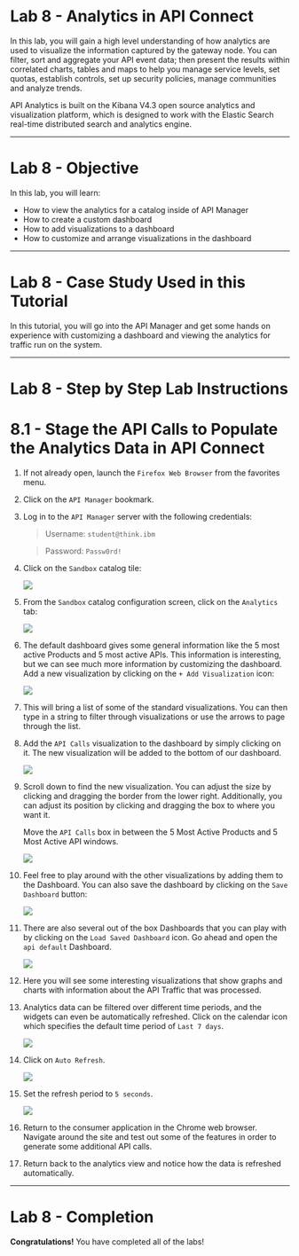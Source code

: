 # Lab 8	- Analytics in API Connect

In this lab, you will gain a high level understanding of how analytics are used to visualize the information captured by the gateway node. You can filter, sort and aggregate your API event data; then present the results within correlated charts, tables and maps to help you manage service levels, set quotas, establish controls, set up security policies, manage communities and analyze trends.

API Analytics is built on the Kibana V4.3 open source analytics and visualization platform, which is designed to work with the Elastic Search real-time distributed search and analytics engine.

---
# Lab 8 - Objective
 
In this lab, you will learn:

+ How to view the analytics for a catalog inside of API Manager
+ How to create a custom dashboard
+ How to add visualizations to a dashboard 
+ How to customize and arrange visualizations in the dashboard

---
# Lab 8	- Case Study Used in this Tutorial

In this tutorial, you will go into the API Manager and get some hands on experience with customizing a dashboard and viewing the analytics for traffic run on the system.

---
# Lab 8	- Step by Step Lab Instructions

# 8.1	- Stage the API Calls to Populate the Analytics Data in API Connect

1. If not already open, launch the `Firefox Web Browser` from the favorites menu.

1. Click on the `API Manager` bookmark.

1. Log in to the `API Manager` server with the following credentials:

	> Username: `student@think.ibm`
	
	> Password: `Passw0rd!`

1. Click on the `Sandbox` catalog tile:

	![](https://github.com/ibm-apiconnect/pot-onprem-docs/raw/5010/lab-guide/img/lab8/api-mgr-dashboard-sandbox-tile.png)

1. From the `Sandbox` catalog configuration screen, click on the `Analytics` tab:

	![](https://github.com/ibm-apiconnect/pot-onprem-docs/raw/5010/lab-guide/img/lab8/analytics-tab.png)

1. The default dashboard gives some general information like the 5 most active Products and 5 most active APIs.  This information is interesting, but we can see much more information by customizing the dashboard. Add a new visualization by clicking on the `+ Add Visualization` icon:

	![](https://github.com/ibm-apiconnect/pot-onprem-docs/raw/5010/lab-guide/img/lab8/analytics-add-visualization.png)

1. This will bring a list of some of the standard visualizations. You can then type in a string to filter through visualizations or use the arrows to page through the list.

1. Add the `API Calls` visualization to the dashboard by simply clicking on it. The new visualization will be added to the bottom of our dashboard.

	![](https://github.com/ibm-apiconnect/pot-onprem-docs/raw/5010/lab-guide/img/lab8/image21.png)

1. Scroll down to find the new visualization. You can adjust the size by clicking and dragging the border from the lower right. Additionally, you can adjust its position by clicking and dragging the box to where you want it.

	Move the `API Calls` box in between the 5 Most Active Products and 5 Most Active API windows.

	![](https://github.com/ibm-apiconnect/pot-onprem-docs/raw/5010/lab-guide/img/lab8/image22.png)
	
1. Feel free to play around with the other visualizations by adding them to the Dashboard. You can also save the dashboard by clicking on the `Save Dashboard` button:

	![](https://github.com/ibm-apiconnect/pot-onprem-docs/raw/5010/lab-guide/img/lab8/analytics-save-dashboard.png)

1. There are also several out of the box Dashboards that you can play with by clicking on the `Load Saved Dashboard` icon. Go ahead and open the `api default` Dashboard.

	![](https://github.com/ibm-apiconnect/pot-onprem-docs/raw/5010/lab-guide/img/lab8/analytics-load-dashboard.png)

1. Here you will see some interesting visualizations that show graphs and charts with information about the API Traffic that was processed.

1. Analytics data can be filtered over different time periods, and the widgets can even be automatically refreshed. Click on the calendar icon which specifies the default time period of `Last 7 days`.

	![](https://github.com/ibm-apiconnect/pot-onprem-docs/raw/5010/lab-guide/img/lab8/analytics-calendar.png)
	
1. Click on `Auto Refresh`.

	![](https://github.com/ibm-apiconnect/pot-onprem-docs/raw/5010/lab-guide/img/lab8/analytics-auto-refresh.png)

1. Set the refresh period to `5 seconds`.

	![](https://github.com/ibm-apiconnect/pot-onprem-docs/raw/5010/lab-guide/img/lab8/analytics-refresh-5sec.png)

1. Return to the consumer application in the Chrome web browser. Navigate around the site and test out some of the features in order to generate some additional API calls.

1. Return back to the analytics view and notice how the data is refreshed automatically.

---
# Lab 8 - Completion

**Congratulations!** You have completed all of the labs!

[important]: https://github.com/ibm-apiconnect/pot-onprem-docs/raw/5010/lab-guide/img/common/important.png "Important!"
[info]: https://github.com/ibm-apiconnect/pot-onprem-docs/raw/5010/lab-guide/img/common/info.png "Information"
[troubleshooting]: https://github.com/ibm-apiconnect/pot-onprem-docs/raw/5010/lab-guide/img/common/troubleshooting.png "Troubleshooting"